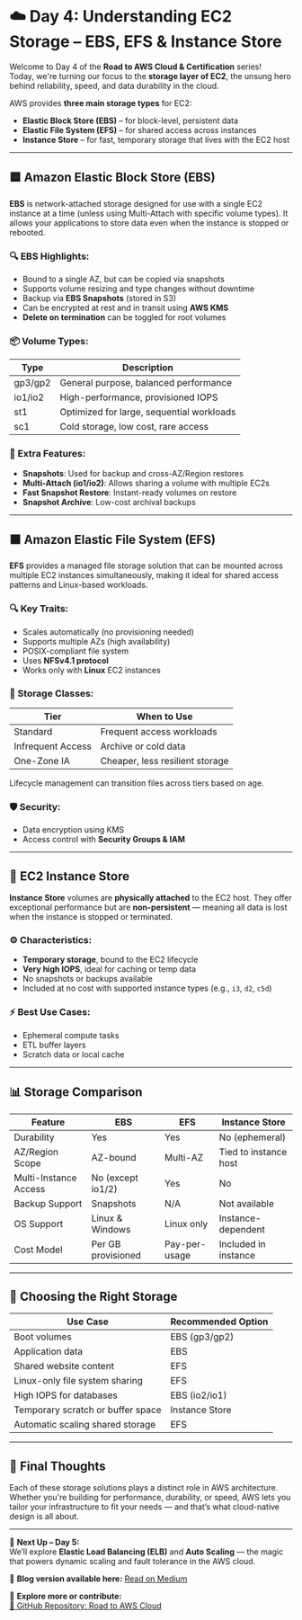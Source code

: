 # ☁️ Day 4: Understanding EC2 Storage – EBS, EFS & Instance Store

Welcome to Day 4 of the **Road to AWS Cloud & Certification** series!  
Today, we're turning our focus to the **storage layer of EC2**, the unsung hero behind reliability, speed, and data durability in the cloud.

AWS provides **three main storage types** for EC2:

- **Elastic Block Store (EBS)** – for block-level, persistent data
- **Elastic File System (EFS)** – for shared access across instances
- **Instance Store** – for fast, temporary storage that lives with the EC2 host

---

## 🟦 Amazon Elastic Block Store (EBS)

**EBS** is network-attached storage designed for use with a single EC2 instance at a time (unless using Multi-Attach with specific volume types). It allows your applications to store data even when the instance is stopped or rebooted.

### 🔍 EBS Highlights:
- Bound to a single AZ, but can be copied via snapshots
- Supports volume resizing and type changes without downtime
- Backup via **EBS Snapshots** (stored in S3)
- Can be encrypted at rest and in transit using **AWS KMS**
- **Delete on termination** can be toggled for root volumes

### 📦 Volume Types:
| Type     | Description                             |
|----------|-----------------------------------------|
| gp3/gp2  | General purpose, balanced performance   |
| io1/io2  | High-performance, provisioned IOPS      |
| st1      | Optimized for large, sequential workloads |
| sc1      | Cold storage, low cost, rare access     |

### 🔐 Extra Features:
- **Snapshots**: Used for backup and cross-AZ/Region restores
- **Multi-Attach (io1/io2)**: Allows sharing a volume with multiple EC2s
- **Fast Snapshot Restore**: Instant-ready volumes on restore
- **Snapshot Archive**: Low-cost archival backups

---

## 🟧 Amazon Elastic File System (EFS)

**EFS** provides a managed file storage solution that can be mounted across multiple EC2 instances simultaneously, making it ideal for shared access patterns and Linux-based workloads.

### 🔍 Key Traits:
- Scales automatically (no provisioning needed)
- Supports multiple AZs (high availability)
- POSIX-compliant file system
- Uses **NFSv4.1 protocol**
- Works only with **Linux** EC2 instances

### 🧊 Storage Classes:
| Tier              | When to Use                      |
|-------------------|----------------------------------|
| Standard          | Frequent access workloads        |
| Infrequent Access | Archive or cold data             |
| One-Zone IA       | Cheaper, less resilient storage  |

Lifecycle management can transition files across tiers based on age.

### 🛡️ Security:
- Data encryption using KMS
- Access control with **Security Groups & IAM**

---

## 🔘 EC2 Instance Store

**Instance Store** volumes are **physically attached** to the EC2 host. They offer exceptional performance but are **non-persistent** — meaning all data is lost when the instance is stopped or terminated.

### ⚙️ Characteristics:
- **Temporary storage**, bound to the EC2 lifecycle
- **Very high IOPS**, ideal for caching or temp data
- No snapshots or backups available
- Included at no cost with supported instance types (e.g., `i3`, `d2`, `c5d`)

### ⚡ Best Use Cases:
- Ephemeral compute tasks
- ETL buffer layers
- Scratch data or local cache

---

## 📊 Storage Comparison

| Feature              | EBS            | EFS                 | Instance Store        |
|----------------------|----------------|----------------------|------------------------|
| Durability           | Yes            | Yes                 | No (ephemeral)         |
| AZ/Region Scope      | AZ-bound       | Multi-AZ            | Tied to instance host  |
| Multi-Instance Access| No (except io1/2) | Yes              | No                    |
| Backup Support       | Snapshots      | N/A                 | Not available          |
| OS Support           | Linux & Windows| Linux only          | Instance-dependent     |
| Cost Model           | Per GB provisioned | Pay-per-usage   | Included in instance   |

---

## 🧠 Choosing the Right Storage

| Use Case                              | Recommended Option   |
|---------------------------------------|-----------------------|
| Boot volumes                          | EBS (gp3/gp2)         |
| Application data                      | EBS                   |
| Shared website content                | EFS                   |
| Linux-only file system sharing        | EFS                   |
| High IOPS for databases               | EBS (io2/io1)         |
| Temporary scratch or buffer space     | Instance Store        |
| Automatic scaling shared storage      | EFS                   |

---

## 🧩 Final Thoughts

Each of these storage solutions plays a distinct role in AWS architecture. Whether you're building for performance, durability, or speed, AWS lets you tailor your infrastructure to fit your needs — and that’s what cloud-native design is all about.

---

🎯 **Next Up – Day 5:**  
We’ll explore **Elastic Load Balancing (ELB)** and **Auto Scaling** — the magic that powers dynamic scaling and fault tolerance in the AWS cloud.

📖 **Blog version available here:** [Read on Medium](#)

📂 **Explore more or contribute:**  
[🔗 GitHub Repository: Road to AWS Cloud](#)

